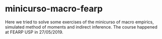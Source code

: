 # minicurso-macro-fearp
Here we tried to solve some exercises of the minicurso of macro empirics, simulated method of moments and indirect inference.
The course happened at FEARP USP in 27/05/2019.
